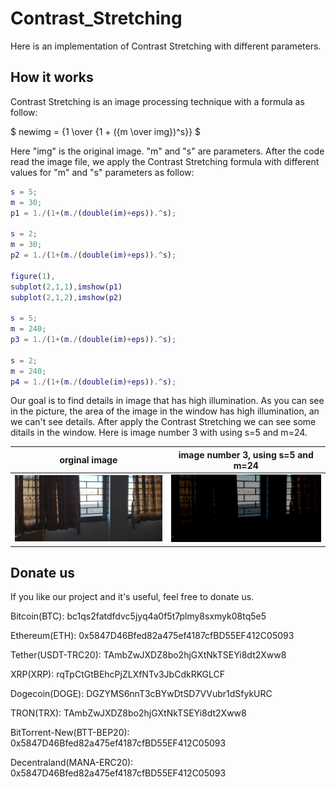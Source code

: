 # Contrast_Stretching

Here is an implementation of Contrast Stretching with different parameters.

## How it works

Contrast Stretching is an image processing technique with a formula as follow:

$ newimg = {1 \over {1 + ({m \over img})^s}} $

Here "img" is the original image. "m" and "s" are parameters. After the code read the image file, we apply the Contrast Stretching formula with different values for "m" and "s" parameters as follow:

```matlab
s = 5;
m = 30;
p1 = 1./(1+(m./(double(im)+eps)).^s);

s = 2;
m = 30;
p2 = 1./(1+(m./(double(im)+eps)).^s);

figure(1), 
subplot(2,1,1),imshow(p1)
subplot(2,1,2),imshow(p2)

s = 5;
m = 240;
p3 = 1./(1+(m./(double(im)+eps)).^s);

s = 2;
m = 240;
p4 = 1./(1+(m./(double(im)+eps)).^s);
```

Our goal is to find details in image that has high illumination. As you can see in the picture, the area of the image in the window has high illumination, an we can't see details. After apply the Contrast Stretching we can see some ditails in the window. Here is image number 3 with using s=5 and m=24.

orginal image             |  image number 3, using s=5 and m=24
:-------------------------:|:-------------------------:
![](https://github.com/bardiadelagah/Contrast_Stretching/blob/main/9.jpg)  |  ![](https://github.com/bardiadelagah/Contrast_Stretching/blob/main/3.jpg)

## Donate us
If you like our project and it's useful, feel free to donate us.

Bitcoin(BTC): bc1qs2fatdfdvc5jyq4a0f5t7plmy8sxmyk08tq5e5

Ethereum(ETH): 0x5847D46Bfed82a475ef4187cfBD55EF412C05093

Tether(USDT-TRC20): TAmbZwJXDZ8bo2hjGXtNkTSEYi8dt2Xww8

XRP(XRP): rqTpCtGtBEhcPjZLXfNTv3JbCdkRKGLCF

Dogecoin(DOGE): DGZYMS6nnT3cBYwDtSD7VVubr1dSfykURC

TRON(TRX): TAmbZwJXDZ8bo2hjGXtNkTSEYi8dt2Xww8

BitTorrent-New(BTT-BEP20): 0x5847D46Bfed82a475ef4187cfBD55EF412C05093

Decentraland(MANA-ERC20): 0x5847D46Bfed82a475ef4187cfBD55EF412C05093
